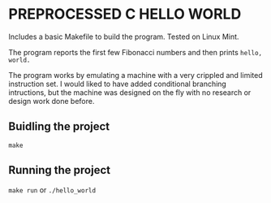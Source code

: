 # PREPROCESSED C HELLO WORLD
Includes a basic Makefile to build the program. Tested on Linux Mint.

The program reports the first few Fibonacci numbers and then prints `hello, world.`

The program works by emulating a machine with a very crippled and limited instruction set. I would liked to have added conditional branching intructions, but the machine was designed on the fly with no research or design work done before.

## Buidling the project
`make`

## Running the project
`make run`
or
`./hello_world`
